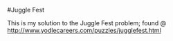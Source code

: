 #Juggle Fest

This is my solution to the Juggle Fest problem; found @ http://www.yodlecareers.com/puzzles/jugglefest.html
